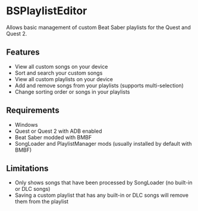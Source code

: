 # BSPlaylistEditor

Allows basic management of custom Beat Saber playlists for the Quest and Quest 2.

## Features
- View all custom songs on your device
- Sort and search your custom songs
- View all custom playlists on your device
- Add and remove songs from your playlists (supports multi-selection)
- Change sorting order or songs in your playlists

## Requirements
- Windows
- Quest or Quest 2 with ADB enabled
- Beat Saber modded with BMBF
- SongLoader and PlaylistManager mods (usually installed by default with BMBF)

## Limitations
- Only shows songs that have been processed by SongLoader (no built-in or DLC songs)
- Saving a custom playlist that has any built-in or DLC songs will remove them from the playlist
